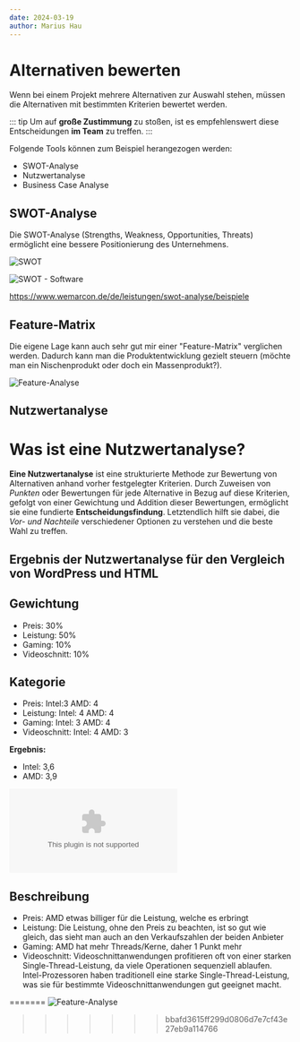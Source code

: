 ```yaml
---
date: 2024-03-19
author: Marius Hau
---
```

# Alternativen bewerten

Wenn bei einem Projekt mehrere Alternativen zur Auswahl stehen, müssen die Alternativen mit bestimmten Kriterien bewertet werden.

::: tip
Um auf **große Zustimmung** zu stoßen, ist es empfehlenswert diese Entscheidungen **im Team** zu treffen.
:::

Folgende Tools können zum Beispiel herangezogen werden:

* SWOT-Analyse
* Nutzwertanalyse
* Business Case Analyse

## SWOT-Analyse

Die SWOT-Analyse (Strengths, Weakness, Opportunities, Threats) ermöglicht eine bessere Positionierung des Unternehmens.

![SWOT](/images/swot.jpg)

![SWOT - Software](/images/swot-software.png)

https://www.wemarcon.de/de/leistungen/swot-analyse/beispiele

## Feature-Matrix

Die eigene Lage kann auch sehr gut mir einer "Feature-Matrix" verglichen werden. Dadurch kann man die Produktentwicklung gezielt steuern (möchte man ein Nischenprodukt oder doch ein Massenprodukt?).


![Feature-Analyse](/images/feature-matrix.png)

## Nutzwertanalyse

# Was ist eine Nutzwertanalyse?
**Eine Nutzwertanalyse** ist eine strukturierte Methode zur Bewertung von Alternativen anhand vorher festgelegter Kriterien. Durch Zuweisen von *Punkten* oder Bewertungen für jede Alternative in Bezug auf diese Kriterien, gefolgt von einer Gewichtung und Addition dieser Bewertungen, ermöglicht sie eine fundierte **Entscheidungsfindung**. Letztendlich hilft sie dabei, die *Vor- und Nachteile* verschiedener Optionen zu verstehen und die beste Wahl zu treffen.


## Ergebnis der Nutzwertanalyse für den Vergleich von WordPress und HTML

## Gewichtung
- Preis: 30%
- Leistung: 50%
- Gaming: 10%
- Videoschnitt: 10%

## Kategorie
- Preis: 
Intel:3
AMD: 4
- Leistung:
Intel: 4
AMD: 4
- Gaming:
Intel: 3
AMD: 4
- Videoschnitt:
Intel: 4
AMD: 3


**Ergebnis:**
- Intel: 3,6
- AMD: 3,9


![Nutzwertanalyse](/downloads/nutzwertanalyse.xlsx)

## Beschreibung
- Preis: AMD etwas billiger für die Leistung, welche es erbringt
- Leistung: Die Leistung, ohne den Preis zu beachten, ist so gut wie gleich, das sieht man auch an den Verkaufszahlen der beiden Anbieter
- Gaming: AMD hat mehr Threads/Kerne, daher 1 Punkt mehr
- Videoschnitt: Videoschnittanwendungen profitieren oft von einer starken Single-Thread-Leistung, da viele Operationen sequenziell ablaufen. Intel-Prozessoren haben traditionell eine starke Single-Thread-Leistung, was sie für bestimmte Videoschnittanwendungen gut geeignet macht.


=======
![Feature-Analyse](/images/feature-matrix.png)
>>>>>>> bbafd3615ff299d0806d7e7cf43e27eb9a114766
